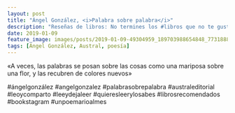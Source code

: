 ```yaml
---
layout: post
title: "Ángel González, <i>Palabra sobre palabra</i>"
description: "Reseñas de libros: No termines los #libros que no te gustan. I els #llibres que t'agraden llegeix-los tants cops com calgui."
date: 2019-01-09
feature_image: images/posts/2019-01-09-49304959_189703988654848_7731888316067664777_n_17902849837284147.jpg
tags: [Ángel González, Austral, poesía]
---
```


«A veces, las palabras se posan sobre las cosas como una
mariposa sobre una flor, y las recubren de colores 
nuevos»
<!--more-->

#ángelgonzález #angelgonzalez #palabrasobrepalabra #australeditorial #leoycomparto #leeydejaleer #quieresleerylosabes #librosrecomendados #bookstagram #unpoemarioalmes


